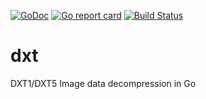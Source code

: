 [![GoDoc](https://godoc.org/github.com/Galaco/dxt?status.svg)](https://godoc.org/github.com/Galaco/dxt)
[![Go report card](https://goreportcard.com/badge/github.com/galaco/dxt)](https://goreportcard.com/badge/github.com/galaco/dxt)
[![Build Status](https://travis-ci.com/Galaco/dxt.svg?branch=dev)](https://travis-ci.com/Galaco/dxt)

# dxt
DXT1/DXT5 Image data decompression in Go
